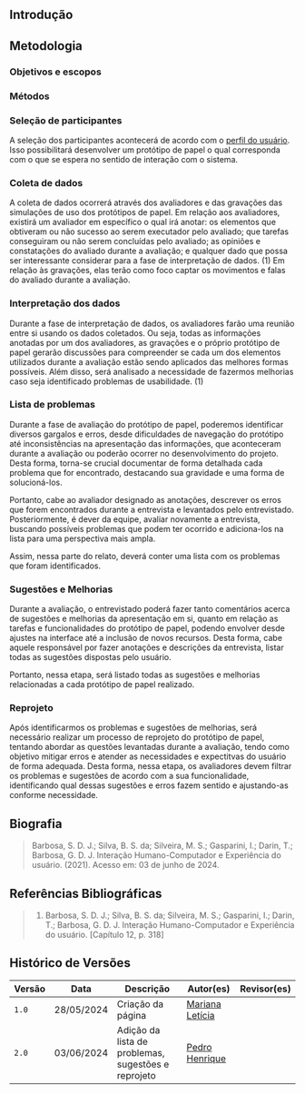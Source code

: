 ## Introdução
















## Metodologia


















### Objetivos e escopos
















### Métodos


















### Seleção de participantes

A seleção dos participantes acontecerá de acordo com o <a href="">perfil do usuário</a>. Isso possibilitará desenvolver um protótipo de papel o qual corresponda com o que se espera no sentido de interação com o sistema. 
















### Coleta de dados

A coleta de dados ocorrerá através dos avaliadores e das gravações das simulações de uso dos protótipos de papel. 
Em relação aos avaliadores, existirá um avaliador em específico o qual irá anotar: os elementos que obtiveram ou não sucesso ao serem executador pelo avaliado; que tarefas conseguiram ou não serem concluídas pelo avaliado; as opiniões e constatações do avaliado durante a avaliação; e qualquer dado que possa ser interessante considerar para a fase de interpretação de dados. (1)
Em relação às gravações, elas terão como foco captar os movimentos e falas do avaliado durante a avaliação.













### Interpretação dos dados

Durante a fase de interpretação de dados, os avaliadores farão uma reunião entre si usando os dados coletados. Ou seja, todas as informações anotadas por um dos avaliadores, as gravações e o próprio protótipo de papel gerarão discussões para compreender se cada um dos elementos utilizados durante a avaliação estão sendo aplicados das melhores formas possíveis. Além disso, será analisado a necessidade de fazermos melhorias caso seja identificado problemas de usabilidade. (1)
















### Lista de problemas
Durante a fase de avaliação do protótipo de papel, poderemos identificar diversos gargalos e erros, desde dificuldades de navegação do protótipo até inconsistências na apresentação das informações, que aconteceram durante a avaliação ou poderão ocorrer no desenvolvimento do projeto. Desta forma, torna-se crucial documentar de forma detalhada cada problema que for encontrado, destacando sua gravidade e uma forma de solucioná-los.

 Portanto, cabe ao avaliador designado as anotações, descrever os erros que forem encontrados durante a entrevista e levantados pelo entrevistado. Posteriormente, é  dever da equipe, avaliar novamente a entrevista, buscando possíveis problemas que podem ter ocorrido e adiciona-los na lista para uma perspectiva mais ampla. 

 Assim, nessa parte do relato, deverá conter uma lista com os problemas que foram identificados.



### Sugestões e Melhorias
Durante a avaliação, o entrevistado poderá fazer tanto comentários acerca de sugestões e melhorias da apresentação em si, quanto em relação as tarefas e funcionalidades do protótipo de papel, podendo envolver desde ajustes na interface até a inclusão de novos recursos. Desta forma, cabe aquele responsável por fazer anotações e descrições da entrevista, listar todas as sugestões dispostas pelo usuário. 

Portanto, nessa etapa, será listado todas as sugestões e melhorias relacionadas a cada protótipo de papel realizado.


### Reprojeto
Após identificarmos os problemas e sugestões de melhorias, será necessário realizar um processo de reprojeto do protótipo de papel, tentando abordar as questões levantadas durante a avaliação, tendo como objetivo mitigar erros e atender as necessidades e expectitvas do usuário de forma adequada. Desta forma, nessa etapa, os avaliadores devem filtrar os problemas e sugestões de acordo com a sua funcionalidade, identificando qual dessas sugestões e erros fazem sentido e ajustando-as conforme necessidade. 


## Biografia

>Barbosa, S. D. J.; Silva, B. S. da; Silveira, M. S.; Gasparini, I.; Darin, T.; Barbosa, G. D. J. Interação Humano-Computador e Experiência do usuário. (2021). Acesso em: 03 de junho de 2024.

## Referências Bibliográficas
> 1. Barbosa, S. D. J.; Silva, B. S. da; Silveira, M. S.; Gasparini, I.; Darin, T.; Barbosa, G. D. J. Interação Humano-Computador e Experiência do usuário. [Capítulo 12, p. 318]


## Histórico de Versões

| Versão |    Data    | Descrição                                 | Autor(es)                                       | Revisor(es)                                    |
| ------ | :--------: | ----------------------------------------- | ----------------------------------------------- | ---------------------------------------------- |
| `1.0`   | 28/05/2024 | Criação da página                         | [Mariana Letícia](https://github.com/Marianannn) |     |
| `2.0`   | 03/06/2024 | Adição da lista de problemas, sugestões e reprojeto                         | [Pedro Henrique](https://github.com/PedroHhenriq) |     |
